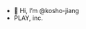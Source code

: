 - 👋 Hi, I’m @kosho-jiang
- PLAY, inc.

<!---
kosho-jiang/kosho-jiang is a ✨ special ✨ repository because its `README.md` (this file) appears on your GitHub profile.
You can click the Preview link to take a look at your changes.
--->
